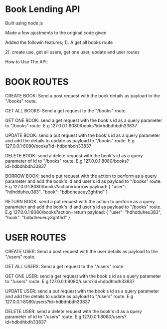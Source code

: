 # Book Lending API
Built using node.js

Made a few ajustments to the original code given.

Added the followin features;
1). A get all books route

2). create use, get all users, get one user, update and user routes 

How to Use The API;


# BOOK ROUTES


CREATE BOOK: Send a post request with the book details as payload to the "/books" route.

GET ALL BOOKS: Send a get request to the "/books" route.

GET ONE BOOK: send a get request with the book's id as a query parameter  to "/books" route. E.g 127.0.0.1:8080/books?id=hdbdhbdh33837

UPDATE BOOK: send a put request with the book's id as a query parameter  and add the details to update as payload  to "/books" route. E.g 127.0.0.1:8080/books?id=hdbdhbdh33837

DELETE BOOK: send a delete request with the book's id as a query parameter of id to "/books" route. E.g 127.0.0.1:8080/books?id=hdbdhbdh33837

BORROW BOOK: send a put request with the action to perform as a query parameter  and add the book's id and user's id as payload  to "/books" route. E.g 127.0.0.1:8080/books?action=borrow payload: { "user": "hdhdduheu383", "book": "bdbdheueuy3ghfhd" }

RETURN BOOK: send a put request with the action to perform as a query parameter  and add the book's id and user's id as payload  to "/books" route. E.g 127.0.0.1:8080/books?action=return payload: { "user": "hdhdduheu383", "book": "bdbdheueuy3ghfhd" }

# USER ROUTES


CREATE USER: Send a post request with the user details as payload to the "/users" route.

GET ALL USERS: Send a get request to the "/users" route.

GET ONE USER: send a get request with the book's id as a query parameter  to "/users" route. E.g 127.0.0.1:8080/users?id=hdbdhbdh33837

UPDATE USER: send a put request with the book's id as a query parameter  and add the details to update as payload  to "/users" route. E.g 127.0.0.1:8080/users?id=hdbdhbdh33837

DELETE USER: send a delete request with the book's id as a query parameter of id to "/users" route. E.g 127.0.0.1:8080/users?id=hdbdhbdh33837

